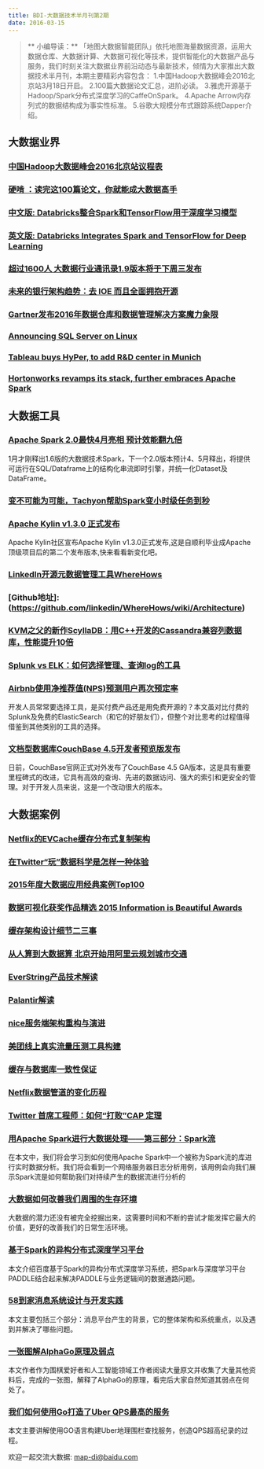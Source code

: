 ```yaml
---
title: BDI-大数据技术半月刊第2期
date: 2016-03-15
---
```


> ** 小编导读：**
    「地图大数据智能团队」依托地图海量数据资源，运用大数据仓库、大数据计算、大数据可视化等技术，提供智能化的大数据产品与服务，我们时刻关注大数据业界前沿动态与最新技术，倾情为大家推出大数据技术半月刊，本期主要精彩内容包含：
    1.中国Hadoop大数据峰会2016北京站3月18日开启。
    2.100篇大数据论文汇总，进阶必读。
    3.雅虎开源基于Hadoop/Spark分布式深度学习的CaffeOnSpark。
    4.Apache Arrow内存列式的数据结构成为事实性标准。
    5.谷歌大规模分布式跟踪系统Dapper介绍。

## 大数据业界

### [中国Hadoop大数据峰会2016北京站议程表](http://chinahadoop.com/archives/1541)

### [硬啃 ：读完这100篇论文，你就能成大数据高手](http://mp.weixin.qq.com/s?__biz=MjM5MjAxMDM4MA==&mid=402999883&idx=1&sn=6753874bacdcbb6da5b8440f72d7cf85&scene=1&srcid=0308GJDTF0aBfDzGEDLT6o1L#rd)

### [中文版: Databricks整合Spark和TensorFlow用于深度学习模型](http://news.cnblogs.com/n/541070)

### [英文版: Databricks Integrates Spark and TensorFlow for Deep Learning](http://www.infoq.com/news/2016/03/databricks-spark-tensorflow) 

### [超过1600人 大数据行业通讯录1.9版本将于下周三发布](http://www.36dsj.com/archives/43319?utm_source=tuicool&utm_medium=referral)

### [未来的银行架构趋势：去 IOE 而且全面拥抱开源](http://www.oschina.net/news/71490/future-bank-opensource?utm_source=tuicool&utm_medium=referral)

### [Gartner发布2016年数据仓库和数据管理解决方案魔力象限](http://mp.weixin.qq.com/s?__biz=MjM5MzM3NjM4MA==&mid=405894925&idx=1&sn=3724cbc4c90d4402950d34bb98670e09&scene=1&srcid=0308phu9YWvdRWUbHa2UpyjY#rd)

### [Announcing SQL Server on Linux](http://blogs.microsoft.com/blog/2016/03/07/announcing-sql-server-on-linux/?from=timeline&isappinstalled=0)

### [Tableau buys HyPer, to add R&D center in Munich](http://www.zdnet.com/article/tableau-buys-hyper-to-add-r-d-center-in-munich/)

### [Hortonworks revamps its stack, further embraces Apache Spark](http://www.zdnet.com/article/hortonworks-revamps-its-stack-further-embraces-apache-spark/)

## 大数据工具

### [Apache Spark 2.0最快4月亮相 预计效能翻九倍](http://mp.weixin.qq.com/s?__biz=MzA4NjA4MTkzMw==&mid=402943831&idx=2&sn=d47dedea5ed20cfcf8ca582b22336618&scene=23&srcid=0315kZyma2M66E5Q4u6kTLV4#rd)
1月才刚释出1.6版的大数据技术Spark，下一个2.0版本预计4、5月释出，将提供可运行在SQL/Dataframe上的结构化串流即时引擎，并统一化Dataset及DataFrame。

### [变不可能为可能，Tachyon帮助Spark变小时级任务到秒](http://www.vkandian.cn/article/1630651/)

### [Apache Kylin v1.3.0 正式发布](http://mp.weixin.qq.com/s?__biz=MzAwODE3ODU5MA==&mid=403379344&idx=1&sn=9e89ea2380b242ffed94ba26c9c7e4c5&scene=23&srcid=0317uPDvfpnrHlAkbNt09147#rd)
Apache Kylin社区宣布Apache Kylin v1.3.0正式发布,这是自顺利毕业成Apache顶级项目后的第二个发布版本,快来看看新变化吧。

### [LinkedIn开源元数据管理工具WhereHows](http://www.ctocio.com/ccnews/20483.html?utm_source=tuicool&utm_medium=referral)
### [Github地址]: (https://github.com/linkedin/WhereHows/wiki/Architecture)

### [KVM之父的新作ScyllaDB：用C++开发的Cassandra兼容列数据库，性能提升10倍](http://geek.csdn.net/news/detail/40042?from=timeline&isappinstalled=0)

### [Splunk vs ELK：如何选择管理、查询log的工具](http://blog.takipi.com/splunk-vs-elk-the-log-management-tools-decision-making-guide/?utm_source=wanqu.co&utm_campaign=Wanqu+Daily&utm_medium=website)

### [Airbnb使用净推荐值(NPS)预测用户再次预定率](http://www.infoq.com/cn/news/2016/03/airbnb-net-promoter-score)
开发人员常常要选择工具，是买付费产品还是用免费开源的？本文虽对比付费的Splunk及免费的ElasticSearch（和它的好朋友们），但整个对比思考的过程值得借鉴到其他类别的工具的选择。

### [文档型数据库CouchBase 4.5开发者预览版发布](http://blog.couchbase.com/2016/february/couchbase-4.5-developer-preview-available)
日前，CouchBase官网正式对外发布了CouchBase 4.5 GA版本，这是具有重要里程碑式的改进，它具有高效的查询、先进的数据访问、强大的索引和更安全的管理。对于开发人员来说，这是一个改动很大的版本。


## 大数据案例

### [Netflix的EVCache缓存分布式复制架构](http://www.jdon.com/47913)

### [在Twitter“玩”数据科学是怎样一种体验](http://www.36dsj.com/archives/43358)

### [2015年度大数据应用经典案例Top100](http://www.36dsj.com/archives/43945)

### [数据可视化获奖作品精选 2015 Information is Beautiful Awards](http://mp.weixin.qq.com/s?__biz=MjM5MDcxMTU2Nw==&mid=402567017&idx=2&sn=b1692c94badb2440aed91a6946bcc09f&scene=1&srcid=0309ZonvSU69FywKB0WlskGG#rd)

### [缓存架构设计细节二三事](http://mp.weixin.qq.com/s?__biz=MjM5ODYxMDA5OQ==&mid=404087915&idx=1&sn=075664193f334874a3fc87fd4f712ebc&scene=1&srcid=0308sRKLHiGcE9GU7cmMYcZC#rd)

### [从人算到大数据算 北京开始用阿里云规划城市交通](http://mp.weixin.qq.com/s?__biz=MzA4NjEyNDQzMA==&mid=458302366&idx=1&sn=fa90923df6100093db96dd15aa3785b8&scene=1&srcid=0308TN1rVZGqciTQOlTrZEed#rd)

### [EverString产品技术解读](http://mp.weixin.qq.com/s?__biz=MjM5ODIzNDQ3Mw==&mid=402082726&idx=1&sn=e36c218fdc4e2f648294ae9b54f4870c&scene=1&srcid=031705B8SMSUsxLKvo7gAGVt#rd)

### [Palantir解读](http://mp.weixin.qq.com/s?__biz=MjM5ODIzNDQ3Mw==&mid=402068357&idx=1&sn=94e4467f0eb6d99e11276a0491f26c59&scene=0#wechat_redirect)

### [nice服务端架构重构与演进](http://mp.weixin.qq.com/s?__biz=MzAwMDU1MTE1OQ==&mid=404472153&idx=1&sn=c588d4b4758775304cf19871c3f8bffe&scene=1&srcid=0317dDUGCJvkJ4Fu6Ifchde4#rd)

### [美团线上真实流量压测工具构建](http://mp.weixin.qq.com/s?__biz=MzAwMDU1MTE1OQ==&mid=404402191&idx=1&sn=2d0a082e1da027a3b7988857d097d4e9&scene=1&srcid=03173AZ6ZCv8mLLwe6tdoyLF#rd)

### [缓存与数据库一致性保证](http://mp.weixin.qq.com/s?__biz=MjM5ODYxMDA5OQ==&mid=404202261&idx=1&sn=1b8254ba5013952923bdc21e0579108e&scene=1&srcid=0317G19MR0Edf6pwpryc0nQZ#rd)

### [Netflix数据管道的变化历程](http://mp.weixin.qq.com/s?__biz=MjM5MTQzNzU2NA==&mid=402785646&idx=2&sn=dacf16b7b1ef3748beedcf0bac925ec1&scene=1&srcid=0317aWgOsUiPmtYgZHQ74kjl#rd)

### [Twitter 首席工程师：如何“打败”CAP 定理](http://mp.weixin.qq.com/s?__biz=MzA5ODM5MDU3MA==&mid=402571991&idx=2&sn=0f6ad7d986dbfe0a64c72007799151d3&scene=1&srcid=0317geS6j7lqXPJWI1LVV8OT#rd)

### [用Apache Spark进行大数据处理——第三部分：Spark流](http://www.infoq.com/cn/articles/apache-spark-streaming)
在本文中，我们将会学习到如何使用Apache Spark中一个被称为Spark流的库进行实时数据分析。我们将会看到一个网络服务器日志分析用例，该用例会向我们展示Spark流是如何帮助我们对持续产生的数据流进行分析的

### [大数据如何改善我们周围的生存环境](http://www.infoq.com/cn/articles/big-data-changes-the-live-enviroment)
大数据的潜力还没有被完全挖掘出来，这需要时间和不断的尝试才能发挥它最大的价值，更好的改善我们的日常生活环境。

### [基于Spark的异构分布式深度学习平台](http://geek.csdn.net/news/detail/58867)
本文介绍百度基于Spark的异构分布式深度学习系统，把Spark与深度学习平台PADDLE结合起来解决PADDLE与业务逻辑间的数据通路问题。

### [58到家消息系统设计与开发实践](http://mp.weixin.qq.com/s?__biz=MzAwNjQwNzU2NQ==&mid=402441278&idx=1&sn=af82781e3e6b694d82ac8454dbe3ae67&scene=23&srcid=0315Gl4SqZ675UfQxhbctqMe#rd)
本文主要包括三个部分：消息平台产生的背景，它的整体架构和系统重点，以及遇到并解决了哪些问题。

### [一张图解AlphaGo原理及弱点](http://mp.weixin.qq.com/s?__biz=MjM5MTYwMjI3Mw==&mid=403925689&idx=2&sn=a4f1e2d155b5a437ba8f12257b076f11&scene=23&srcid=0315PjIapFntAoc4ZRxmLBi6#rd)
本文作者作为围棋爱好者和人工智能领域工作者阅读大量原文并收集了大量其他资料后，完成的一张图，解释了AlphaGo的原理，看完后大家自然知道其弱点在何处了。

### [我们如何使用Go打造了Uber QPS最高的服务](http://www.vkandian.cn/article/1715795/)
本文主要讲解使用GO语言构建Uber地理围栏查找服务，创造QPS超高纪录的过程。



欢迎一起交流大数据: [map-di@baidu.com](mailto:map-di@baidu.com)
